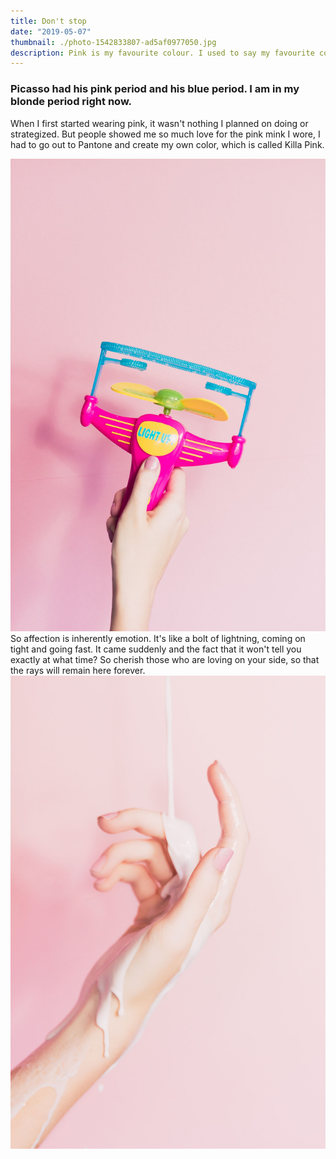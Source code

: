```yaml
---
title: Don't stop
date: "2019-05-07"
thumbnail: ./photo-1542833807-ad5af0977050.jpg
description: Pink is my favourite colour. I used to say my favourite colour was black to be cool, but it is pink - all shades of pink. If I have an accessory, it is probably pink.
---
```


### Picasso had his pink period and his blue period. I am in my blonde period right now.

When I first started wearing pink, it wasn't nothing I planned on doing or strategized. But people showed me so much love for the pink mink I wore, I had to go out to Pantone and create my own color, which is called Killa Pink.


![Don't stop](./ian-dooley-298771-unsplash-1.jpg)
So affection is inherently emotion. It's like a bolt of lightning, coming on tight and going fast. It came suddenly and the fact that it won't tell you exactly at what time? So cherish those who are loving on your side, so that the rays will remain here forever.
![Don't stop](./ian-dooley-298780-unsplash-1.jpg)

